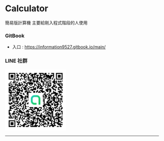 # Calculator
簡易版計算機 主要給剛入程式階段的人使用


### GitBook
* 入口 : https://information9527.gitbook.io/main/


### LINE 社群
<img src="QrCode.jpg" width=200 height=200 alt="LINE QR" />

---
